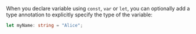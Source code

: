 When you declare variable using `const`, `var` or `let`, you can optionally
add a type annotation to explicitly specify the type of the variable:

```typescript
let myName: string = "Alice";
```
